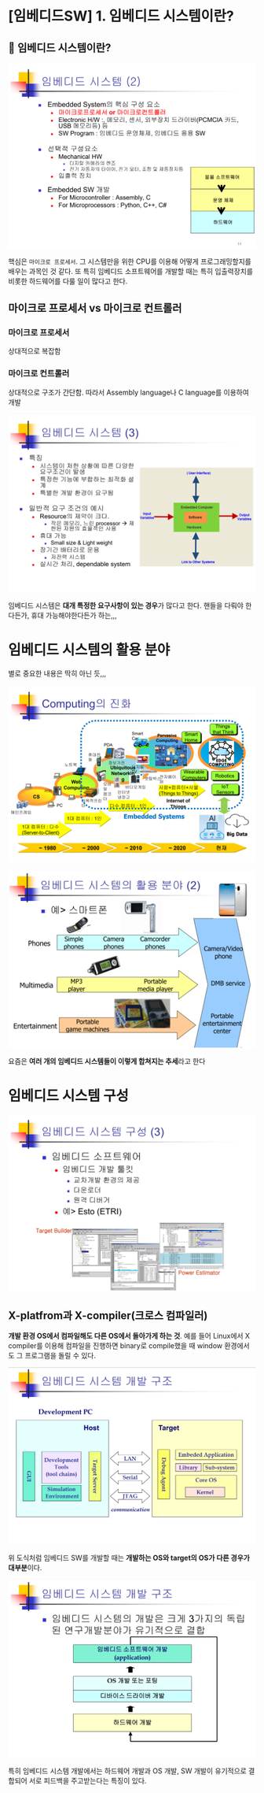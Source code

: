 # [임베디드SW] 1. 임베디드 시스템이란?

<aside>

# 💖 임베디드 시스템이란?

</aside>

![image.png](image.png)

핵심은 `마이크로 프로세서`. 그 시스템만을 위한 CPU를 이용해 어떻게 프로그래밍할지를 배우는 과목인 것 같다. 또 특히 임베디드 소프트웨어를 개발할 때는 특히 입출력장치를 비롯한 하드웨어를 다룰 일이 많다고 한다.

## 마이크로 프로세서 vs 마이크로 컨트롤러

### 마이크로 프로세서

상대적으로 복잡함

### 마이크로 컨트롤러

상대적으로 구조가 간단함. 따라서 Assembly language나 C language를 이용하여 개발

![image.png](image%201.png)

임베디드 시스템은 **대개 특정한 요구사항이 있는 경우**가 많다고 한다. 핸들을 다뤄야 한다든가, 휴대 가능해야한다든가 하는,,,

 

# 임베디드 시스템의 활용 분야

별로 중요한 내용은 딱히 아닌 듯,,,

![image.png](image%202.png)

![image.png](image%203.png)

요즘은 **여러 개의 임베디드 시스템들이 이렇게 합쳐지는 추세**라고 한다

# 임베디드 시스템 구성

![image.png](image%204.png)

## X-platfrom과 X-compiler(크로스 컴파일러)

**개발 환경 OS에서 컴파일해도 다른 OS에서 돌아가게 하는 것**. 예를 들어 Linux에서 X compiler를 이용해 컴파일을 진행하면 binary로 compile했을 때 window 환경에서도 그 프로그램을 돌릴 수 있다.

![image.png](image%205.png)

위 도식처럼 임베디드 SW를 개발할 때는 **개발하는 OS와 target의 OS가 다른 경우가 대부분**이다.

![image.png](image%206.png)

특히 임베디드 시스템 개발에서는 하드웨어 개발과 OS 개발, SW 개발이 유기적으로 결합되어 서로 피드백을 주고받는다는 특징이 있다.